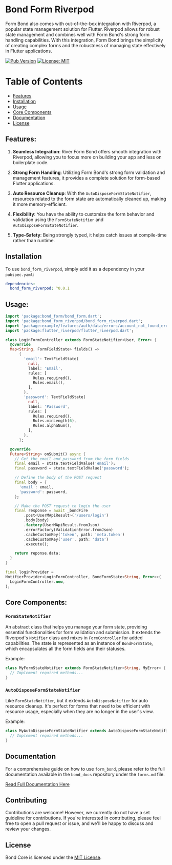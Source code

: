 # Bond Form Riverpod

Form Bond also comes with out-of-the-box integration with Riverpod, a popular state management solution for Flutter.
Riverpod allows for robust state management and combines well with Form Bond's strong form handling capabilities. With
this integration, Form Bond brings the simplicity of creating complex forms and the robustness of managing state
effectively in Flutter applications.

[![Pub Version](https://img.shields.io/pub/v/bond_form_riverpod)](https://pub.dev/packages/bond_form_riverpod)
[![License: MIT](https://img.shields.io/badge/license-MIT-purple.svg)](https://opensource.org/licenses/MIT)

# Table of Contents

- [Features](#features)
- [Installation](#installation)
- [Usage](#usage)
- [Core Components](#core-components)
- [Documentation](#documentation)
- [License](#license)

## Features:

1. **Seamless Integration**: River Form Bond offers smooth integration with Riverpod, allowing you to focus more on
   building your app and less on boilerplate code.

2. **Strong Form Handling**: Utilizing Form Bond's strong form validation and management features, it provides a
   complete solution for form-based Flutter applications.

3. **Auto Resource Cleanup**: With the `AutoDisposeFormStateNotifier`, resources related to the form state are
   automatically cleaned up, making it more memory-efficient.

4. **Flexibility**: You have the ability to customize the form behavior and validation using the `FormStateNotifier`
   and `AutoDisposeFormStateNotifier`.

5. **Type-Safety**: Being strongly typed, it helps catch issues at compile-time rather than runtime.

## Installation

To use `bond_form_riverpod`, simply add it as a dependency in your `pubspec.yaml`:

```yaml
dependencies:
  bond_form_riverpod: ^0.0.1
```

## Usage:

```dart
import 'package:bond_form/bond_form.dart';
import 'package:bond_form_riverpod/bond_form_riverpod.dart';
import 'package:example/features/auth/data/errors/account_not_found_error.dart';
import 'package:flutter_riverpod/flutter_riverpod.dart';

class LoginFormController extends FormStateNotifier<User, Error> {
  @override
  Map<String, FormFieldState> fields() =>
      {
        'email': TextFieldState(
          null,
          label: 'Email',
          rules: [
            Rules.required(),
            Rules.email(),
          ],
        ),
        'password': TextFieldState(
          null,
          label: 'Password',
          rules: [
            Rules.required(),
            Rules.minLength(6),
            Rules.alphaNum(),
          ],
        ),
      };

  @override
  Future<String> onSubmit() async {
    // Get the email and password from the form fields
    final email = state.textFieldValue('email');
    final password = state.textFieldValue('password');

    // Define the body of the POST request
    final body = {
      'email': email,
      'password': password,
    };

    // Make the POST request to login the user
    final response = await _bondFire
        .post<UserMApiResult>('/users/login')
        .body(body)
        .factory(UserMApiResult.fromJson)
        .errorFactory(ValidationError.fromJson)
        .cacheCustomKey('token', path: 'meta.token')
        .cacheCustomKey('user', path: 'data')
        .execute();

    return reponse.data;
  }
}

final loginProvider =
NotifierProvider<LoginFormController, BondFormState<String, Error>>(
  LoginFormController.new,
);
```

## Core Components:

### `FormStateNotifier`

An abstract class that helps you manage your form state, providing essential functionalities for form validation and
submission. It extends the Riverpod's `Notifier` class and mixes in `FormController` for added capabilities. The state
is represented as an instance of `BondFormState`, which encapsulates all the form fields and their statuses.

Example:

```dart
class MyFormStateNotifier extends FormStateNotifier<String, MyError> {
  // Implement required methods...
}
```

### `AutoDisposeFormStateNotifier`

Like `FormStateNotifier`, but it extends `AutoDisposeNotifier` for auto resource cleanup. It's perfect for forms that
need to be efficient with resource usage, especially when they are no longer in the user's view.

Example:

```dart
class MyAutoDisposeFormStateNotifier extends AutoDisposeFormStateNotifier<String, MyError> {
  // Implement required methods...
}
```

## Documentation

For a comprehensive guide on how to use `form_bond`, please refer to the full documentation available in the `bond_docs`
repository under the `forms.md` file.

[Read Full Documentation Here](https://github.com/onestudio-co/bond-docs/blob/main/forms.md)

## Contributing

Contributions are welcome! However, we currently do not have a set guideline for contributions. If you're interested in
contributing, please feel free to open a pull request or issue, and we'll be happy to discuss and review your changes.

## License

Bond Core is licensed under the [MIT License](LICENSE).
